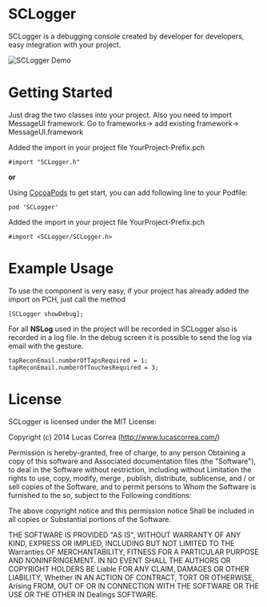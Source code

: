SCLogger
========

SCLogger is a debugging console created by developer for developers, easy integration with your project.


![SCLogger Demo](http://www.lucascorrea.com/Git/SCLoggerDemo.gif)


Getting Started
=================
Just drag the two classes into your project. Also you need to import MessageUI framework. Go to frameworks-> add existing framework-> MessageUI.framework

Added the import in your project file YourProject-Prefix.pch 

	#import "SCLogger.h"

**or**

Using [CocoaPods](http://cocoapods.org) to get start, you can add following line to your Podfile:

	pod 'SCLogger'
	
	
Added the import in your project file YourProject-Prefix.pch 

	#import <SCLogger/SCLogger.h>

Example Usage
=============

To use the component is very easy, if your project has already added the import on PCH, just call the method 
	
	[SCLogger showDebug]; 

For all **NSLog** used in the project will be recorded in SCLogger also is recorded in a log file. 
In the debug screen it is possible to send the log via email with the gesture. 

	tapReconEmail.numberOfTapsRequired = 1; 
	tapReconEmail.numberOfTouchesRequired = 3;


License
=============

SCLogger is licensed under the MIT License:

Copyright (c) 2014 Lucas Correa (http://www.lucascorrea.com/)

Permission is hereby-granted, free of charge, to any person Obtaining a copy of this software and Associated documentation files (the "Software"), to deal in the Software without restriction, including without Limitation the rights to use, copy, modify, merge , publish, distribute, sublicense, and / or sell copies of the Software, and to permit persons to Whom the Software is furnished to the so, subject to the Following conditions:

The above copyright notice and this permission notice Shall be included in all copies or Substantial portions of the Software.

THE SOFTWARE IS PROVIDED "AS IS", WITHOUT WARRANTY OF ANY KIND, EXPRESS OR IMPLIED, INCLUDING BUT NOT LIMITED TO THE Warranties OF MERCHANTABILITY, FITNESS FOR A PARTICULAR PURPOSE AND NONINFRINGEMENT. IN NO EVENT SHALL THE AUTHORS OR COPYRIGHT HOLDERS BE Liable FOR ANY CLAIM, DAMAGES OR OTHER LIABILITY, Whether IN AN ACTION OF CONTRACT, TORT OR OTHERWISE, Arising FROM, OUT OF OR IN CONNECTION WITH THE SOFTWARE OR THE USE OR THE OTHER IN Dealings SOFTWARE.


[john gruber]:http://daringfireball.net/
